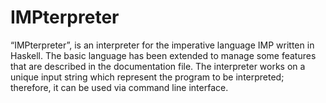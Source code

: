 # IMPterpreter
“IMPterpreter”, is an interpreter for the imperative language IMP written in Haskell. The basic language has been extended to manage 
some features that are described in the documentation file.
The interpreter works on a unique input string which represent the program to be interpreted; therefore, it can be used via command line 
interface.
